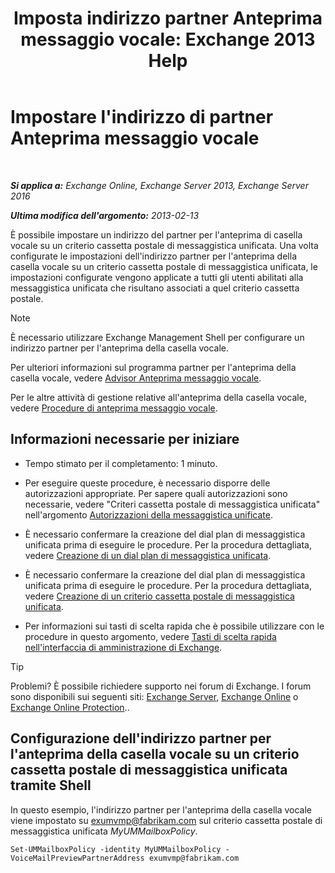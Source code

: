 ﻿---
title: 'Imposta indirizzo partner Anteprima messaggio vocale: Exchange 2013 Help'
TOCTitle: Impostare l'indirizzo di partner Anteprima messaggio vocale
ms:assetid: 57fbed1e-1b14-4939-95e6-ef7c072f32a9
ms:mtpsurl: https://technet.microsoft.com/it-it/library/Ff630917(v=EXCHG.150)
ms:contentKeyID: 51407367
ms.date: 05/22/2018
mtps_version: v=EXCHG.150
ms.translationtype: MT
---

# Impostare l'indirizzo di partner Anteprima messaggio vocale

 

_**Si applica a:** Exchange Online, Exchange Server 2013, Exchange Server 2016_

_**Ultima modifica dell'argomento:** 2013-02-13_

È possibile impostare un indirizzo del partner per l'anteprima di casella vocale su un criterio cassetta postale di messaggistica unificata. Una volta configurate le impostazioni dell'indirizzo partner per l'anteprima della casella vocale su un criterio cassetta postale di messaggistica unificata, le impostazioni configurate vengono applicate a tutti gli utenti abilitati alla messaggistica unificata che risultano associati a quel criterio cassetta postale.


> [!NOTE]
> È necessario utilizzare Exchange Management Shell per configurare un indirizzo partner per l'anteprima della casella vocale.



Per ulteriori informazioni sul programma partner per l'anteprima della casella vocale, vedere [Advisor Anteprima messaggio vocale](voice-mail-preview-advisor-exchange-2013-help.md).

Per le altre attività di gestione relative all'anteprima della casella vocale, vedere [Procedure di anteprima messaggio vocale](voice-mail-preview-procedures-exchange-2013-help.md).

## Informazioni necessarie per iniziare

  - Tempo stimato per il completamento: 1 minuto.

  - Per eseguire queste procedure, è necessario disporre delle autorizzazioni appropriate. Per sapere quali autorizzazioni sono necessarie, vedere "Criteri cassetta postale di messaggistica unificata" nell'argomento [Autorizzazioni della messaggistica unificate](unified-messaging-permissions-exchange-2013-help.md).

  - È necessario confermare la creazione del dial plan di messaggistica unificata prima di eseguire le procedure. Per la procedura dettagliata, vedere [Creazione di un dial plan di messaggistica unificata](create-a-um-dial-plan-exchange-2013-help.md).

  - È necessario confermare la creazione del dial plan di messaggistica unificata prima di eseguire le procedure. Per la procedura dettagliata, vedere [Creazione di un criterio cassetta postale di messaggistica unificata](create-a-um-mailbox-policy-exchange-2013-help.md).

  - Per informazioni sui tasti di scelta rapida che è possibile utilizzare con le procedure in questo argomento, vedere [Tasti di scelta rapida nell'interfaccia di amministrazione di Exchange](keyboard-shortcuts-in-the-exchange-admin-center-exchange-online-protection-help.md).


> [!TIP]
> Problemi? È possibile richiedere supporto nei forum di Exchange. I forum sono disponibili sui seguenti siti: <A href="https://go.microsoft.com/fwlink/p/?linkid=60612">Exchange Server</A>, <A href="https://go.microsoft.com/fwlink/p/?linkid=267542">Exchange Online</A> o <A href="https://go.microsoft.com/fwlink/p/?linkid=285351">Exchange Online Protection</A>..



## Configurazione dell'indirizzo partner per l'anteprima della casella vocale su un criterio cassetta postale di messaggistica unificata tramite Shell

In questo esempio, l'indirizzo partner per l'anteprima della casella vocale viene impostato su exumvmp@fabrikam.com sul criterio cassetta postale di messaggistica unificata *MyUMMailboxPolicy*.

    Set-UMMailboxPolicy -identity MyUMMailboxPolicy -VoiceMailPreviewPartnerAddress exumvmp@fabrikam.com

